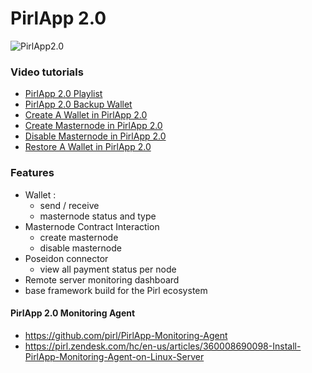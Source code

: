 # PirlApp 2.0

![PirlApp2.0](http://news.pirl.live/ipfs/QmSEKqHLEBgdrcAatZtRvvzV1BRUScNS662bCULKpY9C5n)

### Video tutorials
- [PirlApp 2.0 Playlist](https://www.youtube.com/playlist?list=PLubgiF5knvclvBMcx2fqh7Zbgts84GtSd) 
- [PirlApp 2.0 Backup Wallet](https://youtu.be/2r_y8ZFcGj8) 
- [Create A Wallet in PirlApp 2.0](https://youtu.be/Vzy3bx0BW4g) 
- [Create Masternode in PirlApp 2.0](https://youtu.be/C__G0_8dbp4) 
- [Disable Masternode in PirlApp 2.0](https://youtu.be/S4Wa-ozxSFk) 
- [Restore A Wallet in PirlApp 2.0](https://youtu.be/3YZvP-NPezE) 

### Features
- Wallet :
    - send / receive
    - masternode status and type 
- Masternode Contract Interaction
    - create masternode
    - disable masternode
- Poseidon connector
    - view all payment status per node
- Remote server monitoring dashboard
- base framework build for the Pirl ecosystem

#### PirlApp 2.0 Monitoring Agent
- https://github.com/pirl/PirlApp-Monitoring-Agent
- https://pirl.zendesk.com/hc/en-us/articles/360008690098-Install-PirlApp-Monitoring-Agent-on-Linux-Server
